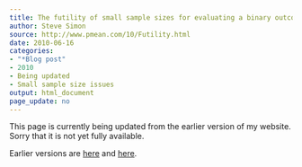 ```yaml
---
title: The futility of small sample sizes for evaluating a binary outcome
author: Steve Simon
source: http://www.pmean.com/10/Futility.html
date: 2010-06-16
categories:
- "*Blog post"
- 2010
- Being updated
- Small sample size issues
output: html_document
page_update: no
---
```


This page is currently being updated from the earlier version of my website. Sorry that it is not yet fully available.

<!---More--->

Earlier versions are [here][sim1] and [here][sim2].

[sim1]: http://www.pmean.com/10/Futility.html
[sim2]: http://new.pmean.com/small-sample-futility/
